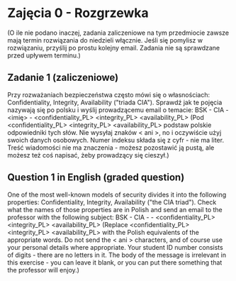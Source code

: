 # Zajęcia 0 - Rozgrzewka

(O ile nie podano inaczej, zadania zaliczeniowe na tym przedmiocie zawsze mają termin rozwiązania do niedzieli włącznie. Jeśli się pomylisz w rozwiązaniu, przyślij po prostu kolejny email. Zadania nie są sprawdzane przed upływem terminu.)

## Zadanie 1 (zaliczeniowe)

Przy rozważaniach bezpieczeństwa często mówi się o własnościach: Confidentiality, Integrity, Availability ("triada CIA"). Sprawdź jak te pojęcia nazywają się po polsku i wyślij prowadzącemu email o temacie:
BSK - CIA - <numerindeksu> <nazwisko> <imię> - <confidentiality_PL> <integrity_PL> <availability_PL>
(Pod <confidentiality_PL> <integrity_PL> <availability_PL> podstaw polskie odpowiedniki tych słów. Nie wysyłaj znaków < ani >, no i oczywiście użyj swoich danych osobowych. Numer indeksu składa się z cyfr - nie ma liter. Treść wiadomości nie ma znaczenia - możesz pozostawić ją pustą, ale możesz też coś napisać, żeby prowadzący się cieszył.)

## Question 1 in English (graded question)

One of the most well-known models of security divides it into the following properties: Confidentiality, Integrity, Availability ("the CIA triad"). Check what the names of those properties are in Polish and send an email to the professor with the following subject:
BSK - CIA - <studentIDnumber> <lastname> <firstname> - <confidentiality_PL> <integrity_PL> <availability_PL>
(Replace <confidentiality_PL> <integrity_PL> <availability_PL> with the Polish equivalents of the appropriate words. Do not send the < ani > characters, and of course use your personal details where appropriate. Your student ID number consists of digits - there are no letters in it. The body of the message is irrelevant in this exercise - you can leave it blank, or you can put there something that the professor will enjoy.)
